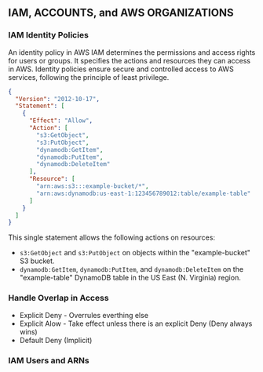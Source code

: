## IAM, ACCOUNTS, and AWS ORGANIZATIONS

### IAM Identity Policies

An identity policy in AWS IAM determines the permissions and access rights for users or groups. It specifies the actions and resources they can access in AWS. Identity policies ensure secure and controlled access to AWS services, following the principle of least privilege.

```json
{
  "Version": "2012-10-17",
  "Statement": [
    {
      "Effect": "Allow",
      "Action": [
        "s3:GetObject",
        "s3:PutObject",
        "dynamodb:GetItem",
        "dynamodb:PutItem",
        "dynamodb:DeleteItem"
      ],
      "Resource": [
        "arn:aws:s3:::example-bucket/*",
        "arn:aws:dynamodb:us-east-1:123456789012:table/example-table"
      ]
    }
  ]
}
```

This single statement allows the following actions on resources:

- `s3:GetObject` and `s3:PutObject` on objects within the "example-bucket" S3 bucket.
- `dynamodb:GetItem`, `dynamodb:PutItem`, and `dynamodb:DeleteItem` on the "example-table" DynamoDB table in the US East (N. Virginia) region.

### Handle Overlap in Access

- Explicit Deny - Overrules everthing else
- Explicit Alow - Take effect unless there is an explicit Deny (Deny always wins)
- Default Deny (Implicit)


### IAM Users and ARNs
